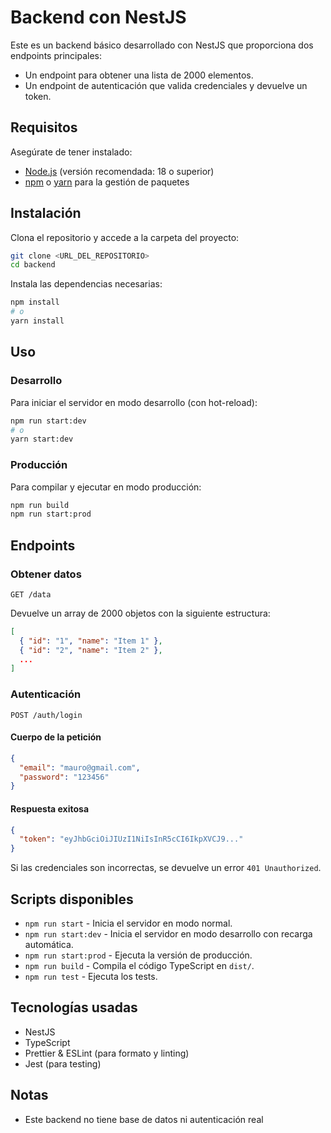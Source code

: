 # Backend con NestJS

Este es un backend básico desarrollado con NestJS que proporciona dos endpoints principales:

- Un endpoint para obtener una lista de 2000 elementos.
- Un endpoint de autenticación que valida credenciales y devuelve un token.

## Requisitos

Asegúrate de tener instalado:

- [Node.js](https://nodejs.org/) (versión recomendada: 18 o superior)
- [npm](https://www.npmjs.com/) o [yarn](https://yarnpkg.com/) para la gestión de paquetes

## Instalación

Clona el repositorio y accede a la carpeta del proyecto:

```sh
git clone <URL_DEL_REPOSITORIO>
cd backend
```

Instala las dependencias necesarias:

```sh
npm install
# o
yarn install
```

## Uso

### Desarrollo

Para iniciar el servidor en modo desarrollo (con hot-reload):

```sh
npm run start:dev
# o
yarn start:dev
```

### Producción

Para compilar y ejecutar en modo producción:

```sh
npm run build
npm run start:prod
```

## Endpoints

### Obtener datos

```http
GET /data
```

Devuelve un array de 2000 objetos con la siguiente estructura:

```json
[
  { "id": "1", "name": "Item 1" },
  { "id": "2", "name": "Item 2" },
  ...
]
```

### Autenticación

```http
POST /auth/login
```

#### Cuerpo de la petición

```json
{
  "email": "mauro@gmail.com",
  "password": "123456"
}
```

#### Respuesta exitosa

```json
{
  "token": "eyJhbGciOiJIUzI1NiIsInR5cCI6IkpXVCJ9..."
}
```

Si las credenciales son incorrectas, se devuelve un error `401 Unauthorized`.

## Scripts disponibles

- `npm run start` - Inicia el servidor en modo normal.
- `npm run start:dev` - Inicia el servidor en modo desarrollo con recarga automática.
- `npm run start:prod` - Ejecuta la versión de producción.
- `npm run build` - Compila el código TypeScript en `dist/`.
- `npm run test` - Ejecuta los tests.

## Tecnologías usadas

- NestJS
- TypeScript
- Prettier & ESLint (para formato y linting)
- Jest (para testing)

## Notas

- Este backend no tiene base de datos ni autenticación real

